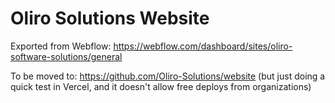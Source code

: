 # Oliro Solutions Website

Exported from Webflow: https://webflow.com/dashboard/sites/oliro-software-solutions/general

To be moved to: https://github.com/Oliro-Solutions/website (but just doing a quick test in Vercel, and it doesn't allow free deploys from organizations)

